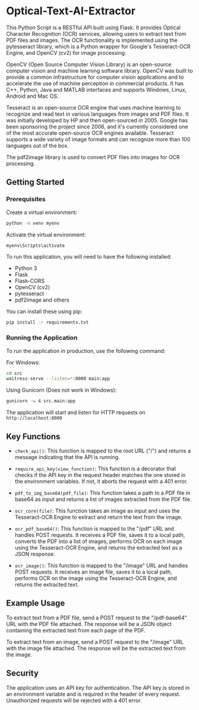 # Optical-Text-AI-Extractor

This Python Script is a RESTful API built using Flask. It provides Optical Character Recognition (OCR) services, allowing users to extract text from PDF files and images. The OCR functionality is implemented using the pytesseract library, which is a Python wrapper for Google's Tesseract-OCR Engine, and OpenCV (cv2) for image processing.

OpenCV (Open Source Computer Vision Library) is an open-source computer vision and machine learning software library. OpenCV was built to provide a common infrastructure for computer vision applications and to accelerate the use of machine perception in commercial products. It has C++, Python, Java and MATLAB interfaces and supports Windows, Linux, Android and Mac OS.

Tesseract is an open-source OCR engine that uses machine learning to recognize and read text in various languages from images and PDF files. It was initially developed by HP and then open-sourced in 2005. Google has been sponsoring the project since 2006, and it's currently considered one of the most accurate open-source OCR engines available. Tesseract supports a wide variety of image formats and can recognize more than 100 languages out of the box.

The pdf2image library is used to convert PDF files into images for OCR processing.

## Getting Started

### Prerequisites

Create a virtual environment:

```bash
python -m venv myenv
```

Activate the virtual environment:

```bash
myenv\Scripts\activate
```

To run this application, you will need to have the following installed:

- Python 3
- Flask
- Flask-CORS
- OpenCV (cv2)
- pytesseract
- pdf2image
and others

You can install these using pip:

```bash
pip install -r requirements.txt
```

### Running the Application

To run the application in production, use the following command:

For Windows:
```bash
cd src
waitress-serve --listen=*:8000 main:app
```

Using Gunicorn (Does not work in Windows):

```bash
gunicorn -w 4 src.main:app
```

The application will start and listen for HTTP requests on ```http://localhost:8000```

## Key Functions

- `check_api()`: This function is mapped to the root URL ("/") and returns a message indicating that the API is running.

- `require_api_key(view_function)`: This function is a decorator that checks if the API key in the request header matches the one stored in the environment variables. If not, it aborts the request with a 401 error.

- `pdf_to_img_base64(pdf_file)`: This function takes a path to a PDF file in base64 as input and returns a list of images extracted from the PDF file.

- `ocr_core(file)`: This function takes an image as input and uses the Tesseract-OCR Engine to extract and return the text from the image.

- `ocr_pdf_base64()`: This function is mapped to the "/pdf" URL and handles POST requests. It receives a PDF file, saves it to a local path, converts the PDF into a list of images, performs OCR on each image using the Tesseract-OCR Engine, and returns the extracted text as a JSON response.

- `ocr_image()`: This function is mapped to the "/image" URL and handles POST requests. It receives an image file, saves it to a local path, performs OCR on the image using the Tesseract-OCR Engine, and returns the extracted text.

## Example Usage

To extract text from a PDF file, send a POST request to the "/pdf-base64" URL with the PDF file attached. The response will be a JSON object containing the extracted text from each page of the PDF.

To extract text from an image, send a POST request to the "/image" URL with the image file attached. The response will be the extracted text from the image.

## Security

The application uses an API key for authentication. The API key is stored in an environment variable and is required in the header of every request. Unauthorized requests will be rejected with a 401 error.
